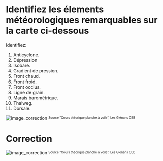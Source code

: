 ﻿# Identifiez les élements météorologiques remarquables sur la carte ci-dessous

Identifiez:
1.	Anticyclone.
2.	Dépression
3.	Isobare.
4.	Gradient de pression.
5.	Front chaud. 
6.	Front froid.  
7.	Front occlus. 
8.	Ligne de grain.
9.	Marais barométrique.
10.	Thalweg.
11.	Dorsale.

![image_correction](./images/carte_meteo_vierge.png)
<sup><sub>Source "Cours théorique planche à voile", Les Glénans CEB </sub></sup>

# Correction

![image_correction](./images/carte_marine.png)
<sup><sub>Source "Cours théorique planche à voile", Les Glénans CEB </sub></sup>
